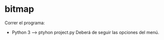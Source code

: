 # bitmap

Correr el programa: 

- Python 3  --> ptyhon project.py 
Deberá de seguir las opciones del menú. 

